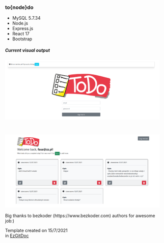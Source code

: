 <h3>to{node}do</h3>

- MySQL 5.7.34
- Node.js
- Express.js
- React 17
- Bootstrap

<h5>Current visual output</h5>

<p align="center"><img src="https://raw.githubusercontent.com/trolit/tonodedo/images/images/img1.PNG" alt="Tonodedo app image 1" width="900"/></p>

<br/>

<p align="center"><img src="https://raw.githubusercontent.com/trolit/tonodedo/images/images/img2.PNG" alt="Tonodedo app image 2" width="900"/></p>

<p>Big thanks to bezkoder (https://www.bezkoder.com) authors for awesome job:) </p>

Template created on 15/7/2021 <br/> in <a href="https://github.com/trolit/EzGitDoc">EzGitDoc</a>
